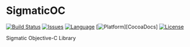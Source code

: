 # SigmaticOC

[![Build Status](https://travis-ci.org/Sigmatic/SigmaticOC.svg)](https://travis-ci.org/Sigmatic/SigmaticOC)
[![Issues](https://img.shields.io/github/issues/Sigmatic/SigmaticOC.svg?style=flat)](https://github.com/Sigmatic/SigmaticOC/issues)
[![Language](https://img.shields.io/badge/language-Objective--C-blue.svg)](https://developer.apple.com/library/mac/documentation/Cocoa/Conceptual/ProgrammingWithObjectiveC/Introduction/Introduction.html)
[![Platform](https://img.shields.io/badge/platform-iOS-ffc713.svg)][CocoaDocs]
[![License](https://img.shields.io/badge/license-MIT-lightgrey.svg)](https://github.com/Sigmatic/SigmaticOC/blobs/master/LICENSE)


Sigmatic Objective-C Library
